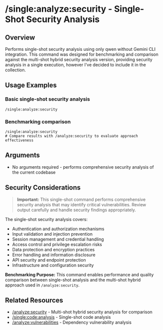 # /single:analyze:security - Single-Shot Security Analysis

## Overview

Performs single-shot security analysis using only qwen without Gemini CLI integration. This command was designed for benchmarking and comparison against the multi-shot hybrid security analysis version, providing security analysis in a single execution, however I've decided to include it in the collection.

## Usage Examples

### Basic single-shot security analysis
```qwen
/single:analyze:security
```

### Benchmarking comparison
```qwen
/single:analyze:security
# Compare results with /analyze:security to evaluate approach effectiveness
```

## Arguments

- No arguments required - performs comprehensive security analysis of the current codebase

## Security Considerations

> **Important:** This single-shot command performs comprehensive security analysis that may identify critical vulnerabilities. Review output carefully and handle security findings appropriately.

The single-shot security analysis covers:
- Authentication and authorization mechanisms
- Input validation and injection prevention
- Session management and credential handling
- Access control and privilege escalation risks
- Data protection and encryption practices
- Error handling and information disclosure
- API security and endpoint protection
- Infrastructure and configuration security

**Benchmarking Purpose:**
This command enables performance and quality comparison between single-shot analysis and the multi-shot hybrid approach used in `/analyze:security`.

## Related Resources

- [/analyze:security](../../analyze/security.md) - Multi-shot hybrid security analysis for comparison
- [/single:code:analysis](../code/analysis.md) - Single-shot code analysis
- [/analyze:vulnerabilities](../../analyze/vulnerabilities.md) - Dependency vulnerability analysis